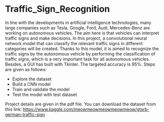 # Traffic_Sign_Recognition
In line with the developments in artificial intelligence technologies, many large companies such as Tesla, Google, Ford, Audi, Mercedes-Benz are working on autonomous vehicles. 
The aim here is that vehicles can interpret traffic signs and make decisions. In this project, a convolutional neural network model that can classify the relevant traffic signs in different categories will be created. 
Thanks to this model, it is aimed to recognize the traffic signs by the autonomous vehicle by performing the classification of traffic signs, which is a very important task for all autonomous vehicles. Besides, a GUI has built with Tkinter. 
The targeted accuracy is 95%.
Steps are given as follows:
- Explore the dataset
- Build a CNN model
- Train and validate the model
- Test the model with test dataset

Project details are given in the pdf file. You can download the dataset from this link: https://www.kaggle.com/meowmeowmeowmeowmeow/gtsrb-german-traffic-sign
